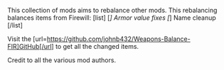 This collection of mods aims to rebalance other mods.
This rebalancing balances items from Firewill:
[list]
[*] Armor value fixes
[*] Name cleanup
[/list]

Visit the [url=https://github.com/johnb432/Weapons-Balance-FIR]GitHub[/url] to get all the changed items.

Credit to all the various mod authors.

